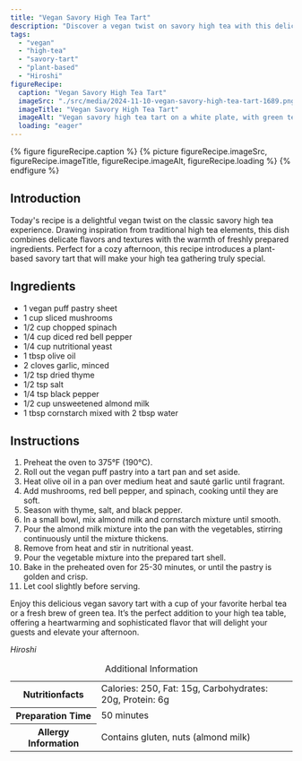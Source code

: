 ```yaml
---
title: "Vegan Savory High Tea Tart"
description: "Discover a vegan twist on savory high tea with this delicious Vegan Savory High Tea Tart, combining mushrooms, spinach, and red bell peppers in a crisp pastry."
tags:
  - "vegan"
  - "high-tea"
  - "savory-tart"
  - "plant-based"
  - "Hiroshi"
figureRecipe: 
  caption: "Vegan Savory High Tea Tart"
  imageSrc: "./src/media/2024-11-10-vegan-savory-high-tea-tart-1689.png"
  imageTitle: "Vegan Savory High Tea Tart"
  imageAlt: "Vegan savory high tea tart on a white plate, with green tea in a floral cup, and a single bloom in a vase, all set on a linen-covered table in natural light."
  loading: "eager"
---
```


{% figure figureRecipe.caption %}
{% picture figureRecipe.imageSrc, figureRecipe.imageTitle, figureRecipe.imageAlt, figureRecipe.loading %}
{% endfigure %}

## Introduction

Today's recipe is a delightful vegan twist on the classic savory high tea experience. Drawing inspiration from traditional high tea elements, this dish combines delicate flavors and textures with the warmth of freshly prepared ingredients. Perfect for a cozy afternoon, this recipe introduces a plant-based savory tart that will make your high tea gathering truly special.

## Ingredients

* 1 vegan puff pastry sheet
* 1 cup sliced mushrooms
* 1/2 cup chopped spinach
* 1/4 cup diced red bell pepper
* 1/4 cup nutritional yeast
* 1 tbsp olive oil
* 2 cloves garlic, minced
* 1/2 tsp dried thyme
* 1/2 tsp salt
* 1/4 tsp black pepper
* 1/2 cup unsweetened almond milk
* 1 tbsp cornstarch mixed with 2 tbsp water

## Instructions

1. Preheat the oven to 375°F (190°C).
2. Roll out the vegan puff pastry into a tart pan and set aside.
3. Heat olive oil in a pan over medium heat and sauté garlic until fragrant.
4. Add mushrooms, red bell pepper, and spinach, cooking until they are soft.
5. Season with thyme, salt, and black pepper.
6. In a small bowl, mix almond milk and cornstarch mixture until smooth.
7. Pour the almond milk mixture into the pan with the vegetables, stirring continuously until the mixture thickens.
8. Remove from heat and stir in nutritional yeast.
9. Pour the vegetable mixture into the prepared tart shell.
10. Bake in the preheated oven for 25-30 minutes, or until the pastry is golden and crisp.
11. Let cool slightly before serving.

Enjoy this delicious vegan savory tart with a cup of your favorite herbal tea or a fresh brew of green tea. It’s the perfect addition to your high tea table, offering a heartwarming and sophisticated flavor that will delight your guests and elevate your afternoon.

*Hiroshi*

<table><caption class='sr-only'>Additional Information</caption><tr><th>Nutritionfacts</th><td>Calories: 250, Fat: 15g, Carbohydrates: 20g, Protein: 6g&nbsp;</td></tr><tr><th>Preparation Time</th><td>50 minutes&nbsp;</td></tr><tr><th>Allergy Information</th><td>Contains gluten, nuts (almond milk)&nbsp;</td></tr></table>

